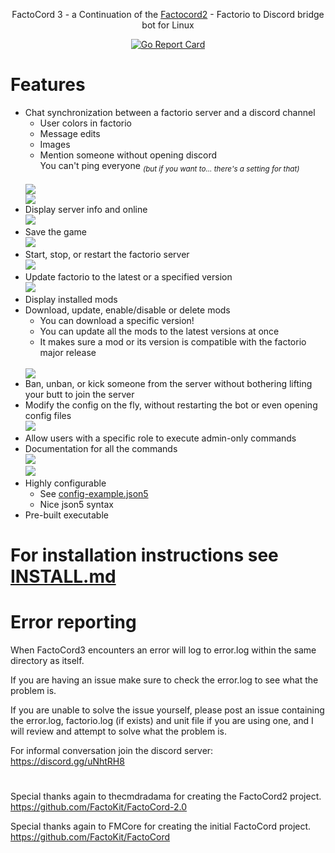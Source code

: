 <p align="center">FactoCord 3 - a Continuation of the <a href="https://github.com/thecmdradama/FactoCord-2.0">Factocord2</a> - Factorio to Discord bridge bot for Linux</p>
<p align="center">
<a href="https://goreportcard.com/report/github.com/thecmdradama/FactoCord-2.0"><img src="https://goreportcard.com/badge/github.com/thecmdradama/FactoCord-2.0" alt="Go Report Card"></a>
</p>

# Features
 * Chat synchronization between a factorio server and a discord channel
   * User colors in factorio
   * Message edits
   * Images
   * Mention someone without opening discord<br>
     You can't ping everyone _<sub>(but if you want to... there's a setting for that)</sub>_
   <br>
   <img src="https://i.imgur.com/35pRKPl.png"/><br>
   <img src="https://i.imgur.com/O92ehgL.png"/>
 * Display server info and online<br>
   <img src="https://i.imgur.com/3UMODTO.png"/>    
 * Save the game<br>
   <img src="https://i.imgur.com/vqUWhMq.png"/>
 * Start, stop, or restart the factorio server<br>
   <img src="https://i.imgur.com/rtHYHeQ.png"/>
 * Update factorio to the latest or a specified version<br>
   <img src="https://i.imgur.com/R7yu78Z.gif"/>
 * Display installed mods
 * Download, update, enable/disable or delete mods
   * You can download a specific version!
   * You can update all the mods to the latest versions at once
   * It makes sure a mod or its version is compatible with the factorio major release
   <br>
   <img src="https://i.imgur.com/LM111dY.gif"/>
 * Ban, unban, or kick someone from the server without bothering lifting your butt to join the server
 * Modify the config on the fly, without restarting the bot or even opening config files
   <br>
   <img src="https://i.imgur.com/dTZgRKu.png"/>
 * Allow users with a specific role to execute admin-only commands
 * Documentation for all the commands
   <br>
   <img src="https://i.imgur.com/miNV86C.png"/><br>
   <img src="https://i.imgur.com/WfUG4qE.png"/>
 * Highly configurable
   * See [config-example.json5](config-example.json5)
   * Nice json5 syntax
 * Pre-built executable
 

# For installation instructions see [INSTALL.md](https://github.com/maxsupermanhd/FactoCord-3.0/blob/master/INSTALL.md)

# Error reporting

When FactoCord3 encounters an error will log to error.log within the same directory as itself.

If you are having an issue make sure to check the error.log to see what the problem is.

If you are unable to solve the issue yourself, please post an issue containing the error.log, factorio.log (if exists) and unit file if you are using one, and I will review and attempt to solve what the problem is.

For informal conversation join the discord server: https://discord.gg/uNhtRH8

#

Special thanks again to thecmdradama for creating the FactoCord2 project. https://github.com/FactoKit/FactoCord-2.0

Special thanks again to FMCore for creating the initial FactoCord project. https://github.com/FactoKit/FactoCord
